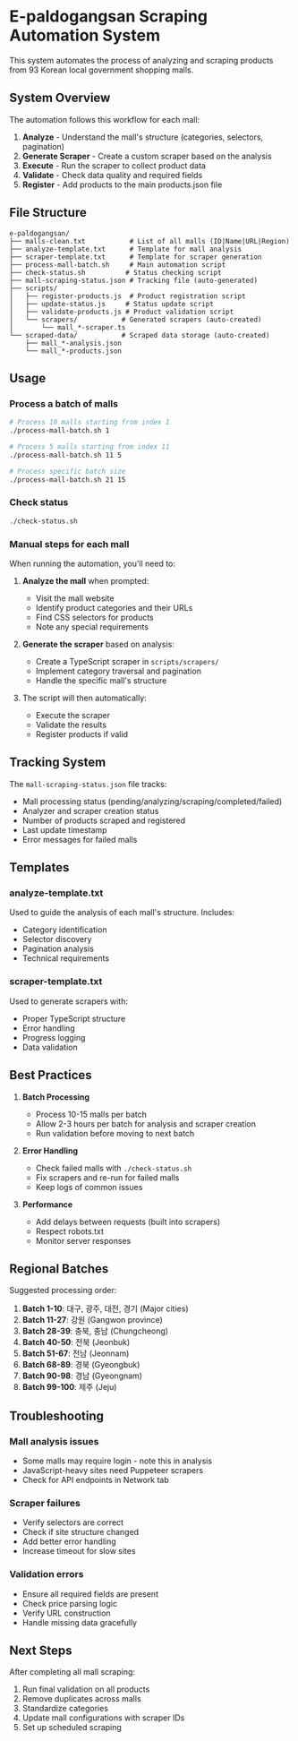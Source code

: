 # E-paldogangsan Scraping Automation System

This system automates the process of analyzing and scraping products from 93 Korean local government shopping malls.

## System Overview

The automation follows this workflow for each mall:
1. **Analyze** - Understand the mall's structure (categories, selectors, pagination)
2. **Generate Scraper** - Create a custom scraper based on the analysis
3. **Execute** - Run the scraper to collect product data
4. **Validate** - Check data quality and required fields
5. **Register** - Add products to the main products.json file

## File Structure

```
e-paldogangsan/
├── malls-clean.txt           # List of all malls (ID|Name|URL|Region)
├── analyze-template.txt      # Template for mall analysis
├── scraper-template.txt      # Template for scraper generation
├── process-mall-batch.sh     # Main automation script
├── check-status.sh          # Status checking script
├── mall-scraping-status.json # Tracking file (auto-generated)
├── scripts/
│   ├── register-products.js  # Product registration script
│   ├── update-status.js     # Status update script
│   ├── validate-products.js # Product validation script
│   └── scrapers/           # Generated scrapers (auto-created)
│       └── mall_*-scraper.ts
└── scraped-data/           # Scraped data storage (auto-created)
    ├── mall_*-analysis.json
    └── mall_*-products.json
```

## Usage

### Process a batch of malls
```bash
# Process 10 malls starting from index 1
./process-mall-batch.sh 1

# Process 5 malls starting from index 11
./process-mall-batch.sh 11 5

# Process specific batch size
./process-mall-batch.sh 21 15
```

### Check status
```bash
./check-status.sh
```

### Manual steps for each mall

When running the automation, you'll need to:

1. **Analyze the mall** when prompted:
   - Visit the mall website
   - Identify product categories and their URLs
   - Find CSS selectors for products
   - Note any special requirements

2. **Generate the scraper** based on analysis:
   - Create a TypeScript scraper in `scripts/scrapers/`
   - Implement category traversal and pagination
   - Handle the specific mall's structure

3. The script will then automatically:
   - Execute the scraper
   - Validate the results
   - Register products if valid

## Tracking System

The `mall-scraping-status.json` file tracks:
- Mall processing status (pending/analyzing/scraping/completed/failed)
- Analyzer and scraper creation status
- Number of products scraped and registered
- Last update timestamp
- Error messages for failed malls

## Templates

### analyze-template.txt
Used to guide the analysis of each mall's structure. Includes:
- Category identification
- Selector discovery
- Pagination analysis
- Technical requirements

### scraper-template.txt
Used to generate scrapers with:
- Proper TypeScript structure
- Error handling
- Progress logging
- Data validation

## Best Practices

1. **Batch Processing**
   - Process 10-15 malls per batch
   - Allow 2-3 hours per batch for analysis and scraper creation
   - Run validation before moving to next batch

2. **Error Handling**
   - Check failed malls with `./check-status.sh`
   - Fix scrapers and re-run for failed malls
   - Keep logs of common issues

3. **Performance**
   - Add delays between requests (built into scrapers)
   - Respect robots.txt
   - Monitor server responses

## Regional Batches

Suggested processing order:
1. **Batch 1-10**: 대구, 광주, 대전, 경기 (Major cities)
2. **Batch 11-27**: 강원 (Gangwon province)
3. **Batch 28-39**: 충북, 충남 (Chungcheong)
4. **Batch 40-50**: 전북 (Jeonbuk)
5. **Batch 51-67**: 전남 (Jeonnam)
6. **Batch 68-89**: 경북 (Gyeongbuk)
7. **Batch 90-98**: 경남 (Gyeongnam)
8. **Batch 99-100**: 제주 (Jeju)

## Troubleshooting

### Mall analysis issues
- Some malls may require login - note this in analysis
- JavaScript-heavy sites need Puppeteer scrapers
- Check for API endpoints in Network tab

### Scraper failures
- Verify selectors are correct
- Check if site structure changed
- Add better error handling
- Increase timeout for slow sites

### Validation errors
- Ensure all required fields are present
- Check price parsing logic
- Verify URL construction
- Handle missing data gracefully

## Next Steps

After completing all mall scraping:
1. Run final validation on all products
2. Remove duplicates across malls
3. Standardize categories
4. Update mall configurations with scraper IDs
5. Set up scheduled scraping